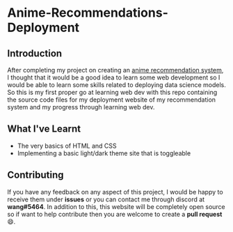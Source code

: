 # Anime-Recommendations-Deployment

## Introduction

After completing my project on creating an [anime recommendation system](https://github.com/Zenoix/Anime-Recommendations-Model-Creation), I thought that it would be a good idea to learn some web development so I would be able to learn some skills related to deploying data science models. So this is my first proper go at learning web dev with this repo containing the source code files for my deployment website of my recommendation system and my progress through learning web dev.

## What I've Learnt
- The very basics of HTML and CSS
- Implementing a basic light/dark theme site that is toggleable

## Contributing

If you have any feedback on any aspect of this project, I would be happy to receive them under **issues** or you can contact me through discord at **wang#5464**. In addition to this, this website will be completely open source so if want to help contribute then you are welcome to create a **pull request** 😄.
